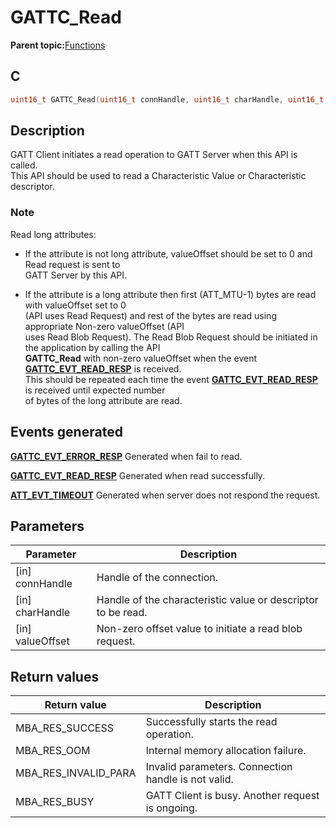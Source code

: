 # GATTC\_Read

**Parent topic:**[Functions](GUID-AA412A66-C329-47A0-BB6A-362B8F7A62FE.md)

## C

```c
uint16_t GATTC_Read(uint16_t connHandle, uint16_t charHandle, uint16_t valueOffset);
```

## Description

GATT Client initiates a read operation to GATT Server when this API is called.<br />This API should be used to read a Characteristic Value or Characteristic descriptor.

### Note

Read long attributes:

-   If the attribute is not long attribute, valueOffset should be set to 0 and Read request is sent to<br />GATT Server by this API.

-   If the attribute is a long attribute then first \(ATT\_MTU-1\) bytes are read with valueOffset set to 0<br />\(API uses Read Request\) and rest of the bytes are read using appropriate Non-zero valueOffset \(API<br />uses Read Blob Request\). The Read Blob Request should be initiated in the application by calling the API<br />**GATTC\_Read** with non-zero valueOffset when the event **[GATTC\_EVT\_READ\_RESP](GUID-20EFFBD2-7D3F-40CA-B85C-8FD3202D9933.md)** is received.<br />This should be repeated each time the event **[GATTC\_EVT\_READ\_RESP](GUID-20EFFBD2-7D3F-40CA-B85C-8FD3202D9933.md)** is received until expected number<br />of bytes of the long attribute are read.


## Events generated

**[GATTC\_EVT\_ERROR\_RESP](GUID-20EFFBD2-7D3F-40CA-B85C-8FD3202D9933.md)** Generated when fail to read.

**[GATTC\_EVT\_READ\_RESP](GUID-20EFFBD2-7D3F-40CA-B85C-8FD3202D9933.md)** Generated when read successfully.

**[ATT\_EVT\_TIMEOUT](GUID-20EFFBD2-7D3F-40CA-B85C-8FD3202D9933.md)** Generated when server does not respond the request.

## Parameters

|Parameter|Description|
|---------|-----------|
|\[in\] connHandle|Handle of the connection.|
|\[in\] charHandle|Handle of the characteristic value or descriptor to be read.|
|\[in\] valueOffset|Non-zero offset value to initiate a read blob request.|

## Return values

|Return value|Description|
|------------|-----------|
|MBA\_RES\_SUCCESS|Successfully starts the read operation.|
|MBA\_RES\_OOM|Internal memory allocation failure.|
|MBA\_RES\_INVALID\_PARA|Invalid parameters. Connection handle is not valid.|
|MBA\_RES\_BUSY|GATT Client is busy. Another request is ongoing.|


